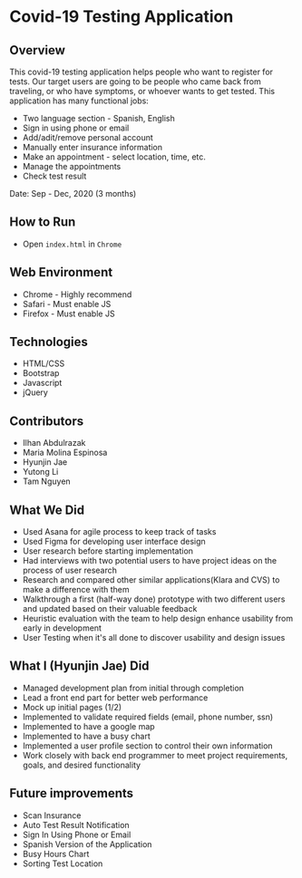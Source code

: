 # Covid-19 Testing Application

## Overview
This covid-19 testing application helps people who want to register for tests. Our target users are going to be people who came back from traveling, or who have symptoms, or whoever wants to get tested. This application has many functional jobs:
* Two language section - Spanish, English
* Sign in using phone or email
* Add/adit/remove personal account
* Manually enter insurance information
* Make an appointment - select location, time, etc.
* Manage the appointments
* Check test result

Date: Sep - Dec, 2020 (3 months)

## How to Run
* Open `index.html` in `Chrome`

## Web Environment
* Chrome - Highly recommend
* Safari - Must enable JS
* Firefox - Must enable JS

## Technologies
* HTML/CSS
* Bootstrap
* Javascript
* jQuery

## Contributors
* Ilhan Abdulrazak
* Maria Molina Espinosa
* Hyunjin Jae
* Yutong Li
* Tam Nguyen

## What We Did
* Used Asana for agile process to keep track of tasks
* Used Figma for developing user interface design
* User research before starting implementation
* Had interviews with two potential users to have project ideas on the process of user research
* Research and compared other similar applications(Klara and CVS) to make a difference with them
* Walkthrough a first (half-way done) prototype with two different users and updated based on their valuable feedback
* Heuristic evaluation with the team to help design enhance usability from early in development
* User Testing when it's all done to discover usability and design issues

## What I (Hyunjin Jae) Did
* Managed development plan from initial through completion
* Lead a front end part for better web performance
* Mock up initial pages (1/2)
* Implemented to validate required fields (email, phone number, ssn)
* Implemented to have a google map
* Implemented to have a busy chart
* Implemented a user profile section to control their own information
* Work closely with back end programmer to meet project requirements, goals, and desired functionality

## Future improvements

* Scan Insurance
* Auto Test Result Notification
* Sign In Using Phone or Email
* Spanish Version of the Application
* Busy Hours Chart
* Sorting Test Location


